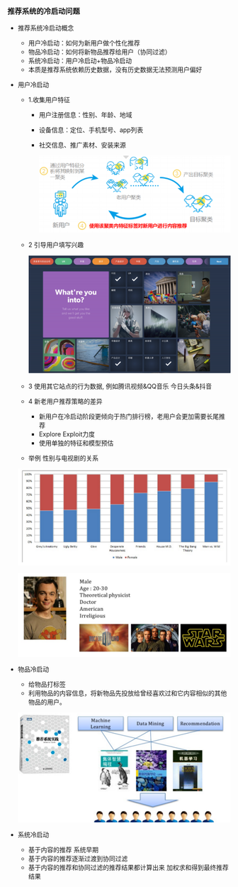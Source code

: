 ### 推荐系统的冷启动问题

- 推荐系统冷启动概念

  - ⽤户冷启动：如何为新⽤户做个性化推荐
  - 物品冷启动：如何将新物品推荐给⽤户（协同过滤）
  - 系统冷启动：⽤户冷启动+物品冷启动
  - 本质是推荐系统依赖历史数据，没有历史数据⽆法预测⽤户偏好

- 用户冷启动

  - 1.收集⽤户特征

    - ⽤户注册信息：性别、年龄、地域

    - 设备信息：定位、⼿机型号、app列表

    - 社交信息、推⼴素材、安装来源

      ![](img/recommend4.png)

  - 2 引导用户填写兴趣

    ![](img/recommend5.png)

  - 3 使用其它站点的行为数据, 例如腾讯视频&QQ音乐 今日头条&抖音

  - 4 新老用户推荐策略的差异

    - 新⽤户在冷启动阶段更倾向于热门排⾏榜，⽼⽤户会更加需要长尾推荐
    - Explore Exploit⼒度
    - 使⽤单独的特征和模型预估

  - 举例 性别与电视剧的关系

  ![](img/firststart.png)

  ![](img/firststart1.png)

- 物品冷启动

  - 给物品打标签
  - 利用物品的内容信息，将新物品先投放给曾经喜欢过和它内容相似的其他物品的用户。

  ![](img/firststart2.png)

- 系统冷启动
  - 基于内容的推荐 系统早期
  - 基于内容的推荐逐渐过渡到协同过滤
  - 基于内容的推荐和协同过滤的推荐结果都计算出来 加权求和得到最终推荐结果
